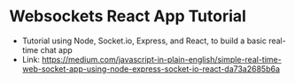 # Websockets React App Tutorial
- Tutorial using Node, Socket.io, Express, and React, to build a basic real-time chat app
- Link: https://medium.com/javascript-in-plain-english/simple-real-time-web-socket-app-using-node-express-socket-io-react-da73a2685b6a